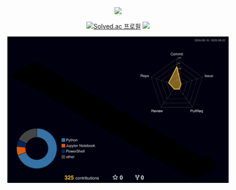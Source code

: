 <div align= "center">
    <img src="https://capsule-render.vercel.app/api?type=rounded&color=gradient&height=240&text=HyeonJun's%20GitHub&animation=&fontColor=ffffff&fontSize=70" />
    

[![Solved.ac
프로필](http://mazassumnida.wtf/api/v2/generate_badge?boj=hyeonjun99)](https://solved.ac/hyeonjun99) <img src="http://mazandi.herokuapp.com/api?handle=hyeonjun99&theme=dark"/>
    </div>
    ![](./profile-3d-contrib/profile-night-rainbow.svg)
